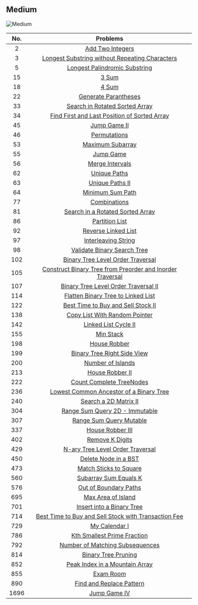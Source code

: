 ## Medium

![Medium](https://www.careerizma.com/wp-content/uploads/problem-solving-techniques.jpg "Medium")

|No. | Problems|
|:---:|:----:|
|2|[Add Two Integers][2]|
|3|[Longest Substring without Repeating Characters][3]|
|5|[Longest Palindromic Substring][5]|
|15|[3 Sum][15]|
|18|[4 Sum][18]|
|22|[Generate Parantheses][22]|
|33|[Search in Rotated Sorted Array][33]|
|34|[Find First and Last Position of Sorted Array][34]|
|45|[Jump Game II][45]|
|46|[Permutations][46]|
|53|[Maximum Subarray][53]|
|55|[Jump Game][55]|
|56|[Merge Intervals][56]|
|62|[Unique Paths][62]|
|63|[Unique Paths II][63]|
|64|[Minimum Sum Path][64]|
|77|[Combinations][77]|
|81|[Search in a Rotated Sorted Array][81]|
|86|[Partition List][86]|
|92|[Reverse Linked List][92]|
|97|[Interleaving String][97]|
|98|[Validate Binary Search Tree][98]|
|102|[Binary Tree Level Order Traversal][102]|
|105|[Construct Binary Tree from Preorder and Inorder Traversal][105]|
|107|[Binary Tree Level Order Traversal II][107]|
|114|[Flatten Binary Tree to Linked List][114]|
|122|[Best Time to Buy and Sell Stock II][122]|
|138|[Copy List With Random Pointer][138]|
|142|[Linked List Cycle II][142]|
|155|[Min Stack][155]|
|198|[House Robber][198]|
|199|[Binary Tree Right Side View][199]|
|200|[Number of Islands][200]|
|213|[House Robber II][213]|
|222|[Count Complete TreeNodes][222]|
|236|[Lowest Common Ancestor of a Binary Tree][236]|
|240|[Search a 2D Matrix II][240]|
|304|[Range Sum Query 2D - Immutable][304]|
|307|[Range Sum Query Mutable][307]|
|337|[House Robber III][337]|
|402|[Remove K Digits][402]|
|429|[N-ary Tree Level Order Traversal][429]|
|450|[Delete Node in a BST][450]|
|473|[Match Sticks to Square][473]|
|560|[Subarray Sum Equals K][560]|
|576|[Out of Boundary Paths][576]|
|695|[Max Area of Island][695]|
|701|[Insert into a Binary Tree][701]|
|714|[Best Time to Buy and Sell Stock with Transaction Fee][714]|
|729|[My Calendar I][729]|
|786|[Kth Smallest Prime Fraction][786]|
|792|[Number of Matching Subsequences][792]|
|814|[Binary Tree Pruning][814]|
|852|[Peak Index in a Mountain Array][852]|
|855|[Exam Room][855]|
|890|[Find and Replace Pattern][890]|
|1696|[Jump Game IV][1696]|

[2]:https://github.com/KaidenHsu/LeetCode/blob/main/2.Medium/0002.AddTwoIntegers.cpp
[3]:https://github.com/KaidenHsu/LeetCode/blob/main/2.Medium/0003.LongestSubstringWithoutRepeatingCharacters.cpp
[5]:https://github.com/KaidenHsu/LeetCode/blob/main/2.Medium/0005.LongestPalindromicSubstring.cpp
[15]:https://github.com/KaidenHsu/LeetCode/blob/main/2.Medium/0015.3Sum.cpp
[22]:https://github.com/KaidenHsu/LeetCode/blob/main/2.Medium/0022.GenerateParantheses.cpp
[18]:https://github.com/KaidenHsu/LeetCode/blob/main/2.Medium/0018.4Sum.cpp
[33]:https://github.com/KaidenHsu/LeetCode/blob/main/2.Medium/0033.SearchInRotatedSortedArray.cpp
[34]:https://github.com/KaidenHsu/LeetCode/blob/main/2.Medium/0034.FindTheFirstAndLastPositionOfElementInSortedArray.cpp
[45]:https://github.com/KaidenHsu/LeetCode/blob/main/2.Medium/0045.JumpGameII.cpp
[46]:https://github.com/KaidenHsu/LeetCode/blob/main/2.Medium/0046.Permutations.cpp
[53]:https://github.com/KaidenHsu/LeetCode/blob/main/2.Medium/0053.MaximumSubarray.cpp
[55]:https://github.com/KaidenHsu/LeetCode/blob/main/2.Medium/0055.JumpGame.cpp
[56]:https://github.com/KaidenHsu/LeetCode/blob/main/2.Medium/0056.MergeIntervals.cpp
[62]:https://github.com/KaidenHsu/LeetCode/blob/main/2.Medium/0062.UniquePaths.cpp
[63]:https://github.com/KaidenHsu/LeetCode/blob/main/2.Medium/0063.UniquePathsII.cpp
[64]:https://github.com/KaidenHsu/LeetCode/blob/main/2.Medium/0064.MinimumPathSum.cpp
[77]:https://github.com/KaidenHsu/LeetCode/blob/main/2.Medium/0077.Combinations.cpp
[81]:https://github.com/KaidenHsu/LeetCode/blob/main/2.Medium/0081.SearchInRotatedSortedArrayII.cpp
[86]:https://github.com/KaidenHsu/LeetCode/blob/main/2.Medium/0086.PartitionList.cpp
[92]:https://github.com/KaidenHsu/LeetCode/blob/main/2.Medium/0092.ReverseLinkedListII.cpp
[97]:https://github.com/KaidenHsu/LeetCode/blob/main/2.Medium/0097.InterleavingString.cpp
[98]:https://github.com/KaidenHsu/LeetCode/blob/main/2.Medium/0098.ValidateBinarySearchTree.cpp
[102]:https://github.com/KaidenHsu/LeetCode/blob/main/2.Medium/0102.BinaryTreeLevelOrderTraversal.cpp
[105]:https://github.com/KaidenHsu/LeetCode/blob/main/2.Medium/0105.ConstructBinaryTreeFromPreorderAndInorderTraversal.cpp
[107]:https://github.com/KaidenHsu/LeetCode/blob/main/2.Medium/0107.BinaryTreeLevelOrderTraversalII.cpp
[114]:https://github.com/KaidenHsu/LeetCode/blob/main/2.Medium/0114.FlattenBinaryTreeToLinkedList.cpp
[122]:https://github.com/KaidenHsu/LeetCode/blob/main/2.Medium/0122.BestTimeToBuyAndSellStockII.cpp
[138]:https://github.com/KaidenHsu/LeetCode/blob/main/2.Medium/0138.CopyListWithRandomPointer.cpp
[142]:https://github.com/KaidenHsu/LeetCode/blob/main/2.Medium/0142.LinkedListCycleII.cpp
[155]:https://github.com/KaidenHsu/LeetCode/blob/main/2.Medium/0155.MinStack.cpp
[198]:https://github.com/KaidenHsu/LeetCode/blob/main/2.Medium/0198.HouseRobber.cpp
[199]:https://github.com/KaidenHsu/LeetCode/blob/main/2.Medium/0199.BinaryTreeRightSideView.cpp
[200]:https://github.com/KaidenHsu/LeetCode/blob/main/2.Medium/0200.NumberOfIslands.cpp
[213]:https://github.com/KaidenHsu/LeetCode/blob/main/2.Medium/0213.HouseRobberII.cpp
[222]:https://github.com/KaidenHsu/LeetCode/blob/main/2.Medium/0222.CountCompleteTreeNodes.cpp
[236]:https://github.com/KaidenHsu/LeetCode/blob/main/2.Medium/0236.LowestCommonAncestorOfABinaryTree.cpp
[240]:https://github.com/KaidenHsu/LeetCode/blob/main/2.Medium/0240.SearchA2DMatrixII.cpp
[304]:https://github.com/KaidenHsu/LeetCode/blob/main/2.Medium/0304.RangeSumQuery2DImmutable.cpp
[307]:https://github.com/KaidenHsu/LeetCode/blob/main/2.Medium/0307.RangeSumQueryMutable.cpp
[337]:https://github.com/KaidenHsu/LeetCode/blob/main/2.Medium/0337.HouseRobberIII.cpp
[402]:https://github.com/KaidenHsu/LeetCode/blob/main/2.Medium/0402.RemoveKDigits.cpp
[429]:https://github.com/KaidenHsu/LeetCode/blob/main/2.Medium/0429.N-aryTreeLevelOrderTraversal.cpp
[450]:https://github.com/KaidenHsu/LeetCode/blob/main/2.Medium/0450.DeleteNodeInABST.cpp
[473]:https://github.com/KaidenHsu/LeetCode/blob/main/2.Medium/0473.MatchSticksToSquare.cpp
[560]:https://github.com/KaidenHsu/LeetCode/blob/main/2.Medium/0560.SubarraySumEqualsK.cpp
[576]:https://github.com/KaidenHsu/LeetCode/blob/main/2.Medium/0576.OutOfBoundaryPaths.cpp
[695]:https://github.com/KaidenHsu/LeetCode/blob/main/2.Medium/0695.MaxAreaOfIsland.cpp
[701]:https://github.com/KaidenHsu/LeetCode/blob/main/2.Medium/0701.InsertIntoABinarySearchTree.cpp
[714]:https://github.com/KaidenHsu/LeetCode/blob/main/2.Medium/0714.BestTimeToBuyAndSellStockWithTransactionFee.cpp
[729]:https://github.com/KaidenHsu/LeetCode/blob/main/2.Medium/0729.MyCalendarI.cpp
[786]:https://github.com/KaidenHsu/LeetCode/blob/main/2.Medium/0786.KthSmallestPrimeFraction.cpp
[792]:https://github.com/KaidenHsu/LeetCode/blob/main/2.Medium/0792.NumberOfMatchingSubsequences.cpp
[814]:https://github.com/KaidenHsu/LeetCode/blob/main/2.Medium/0814.BinaryTreePruning.cpp
[852]:https://github.com/KaidenHsu/LeetCode/blob/main/2.Medium/0852.PeakIndexInAMountain.cpp
[855]:https://github.com/KaidenHsu/LeetCode/blob/main/2.Medium/0855.ExamRoom.cpp
[890]:https://github.com/KaidenHsu/LeetCode/blob/main/2.Medium/0890.FindAndReplacePattern.cpp
[1696]:https://github.com/KaidenHsu/LeetCode/blob/main/2.Medium/1696.JumpGameVI.cpp